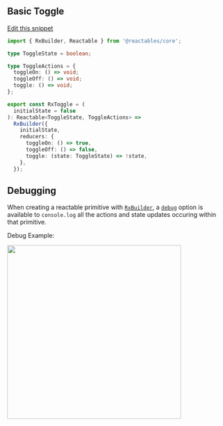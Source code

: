 ## Basic Toggle

<a class="mb-3 d-block" href="https://github.com/reactables/reactables/edit/main/docs/src/content/guides/examples/basic-toggle/basic-toggle.md" target="_blank" rel="noreferrer">
  Edit this snippet <i class="fa fa-edit"></i>
</a>

```typescript
import { RxBuilder, Reactable } from '@reactables/core';

type ToggleState = boolean;

type ToggleActions = {
  toggleOn: () => void;
  toggleOff: () => void;
  toggle: () => void;
};

export const RxToggle = (
  initialState = false
): Reactable<ToggleState, ToggleActions> =>
  RxBuilder({
    initialState,
    reducers: {
      toggleOn: () => true,
      toggleOff: () => false,
      toggle: (state: ToggleState) => !state,
    },
  });

```
## Debugging

When creating a reactable primitive with [`RxBuilder`](/references/core-api#rx-builder), a [`debug`](/references/core-api#rx-config) option is available to `console.log` all the actions and state updates occuring within that primitive.

Debug Example:

<img class="img-fluid" src="/reactables/debug-example.png" width="400" />